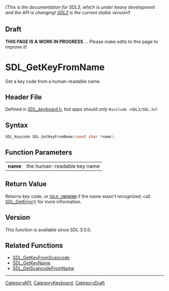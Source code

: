 ###### (This is the documentation for SDL3, which is under heavy development and the API is changing! [SDL2](https://wiki.libsdl.org/SDL2/) is the current stable version!)

## Draft

**THIS PAGE IS A WORK IN PROGRESS** ... Please make edits to this page to improve it!
# SDL_GetKeyFromName

Get a key code from a human-readable name.

## Header File

Defined in [SDL_keyboard.h](https://github.com/libsdl-org/SDL/blob/main/include/SDL3/SDL_keyboard.h), but apps should _only_ `#include <SDL3/SDL.h>`!

## Syntax

```c
SDL_Keycode SDL_GetKeyFromName(const char *name);

```

## Function Parameters

|              |                             |
| ------------ | --------------------------- |
| **name**     | the human-readable key name |

## Return Value

Returns key code, or [`SDLK_UNKNOWN`](SDLK_UNKNOWN) if the name wasn't
recognized; call [SDL_GetError](SDL_GetError)() for more information.

## Version

This function is available since SDL 3.0.0.

## Related Functions

* [SDL_GetKeyFromScancode](SDL_GetKeyFromScancode)
* [SDL_GetKeyName](SDL_GetKeyName)
* [SDL_GetScancodeFromName](SDL_GetScancodeFromName)

----
[CategoryAPI](CategoryAPI), [CategoryKeyboard](CategoryKeyboard), [CategoryDraft](CategoryDraft)


